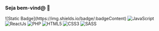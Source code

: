 ### Seja bem-vind@ 🌠
<div style="display: inline_flex">
  ![Static Badge](https://img.shields.io/badge/:badgeContent)

  <img alt="JavaScript" src="https://img.shields.io/badge/?logo=javascript" />
  <img alt="ReactJs" src="https://img.shields.io/badge/?logo=reactjs" />
  <img alt="PHP" src="https://img.shields.io/badge/?logo=php" />
  <img alt="HTML5" src="https://img.shields.io/badge/?logo=html5" />
  <img alt="CSS3" src="https://img.shields.io/badge/?logo=css3e" />
  <img alt="SASS" src="https://img.shields.io/badge/?logo=sasse" />
</div>

